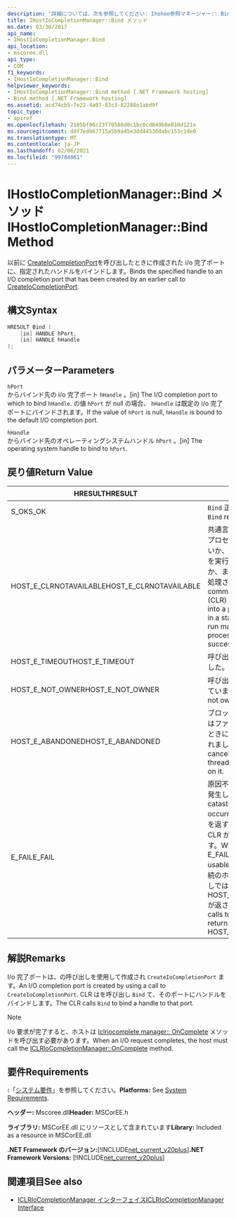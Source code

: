 ```yaml
---
description: '詳細については、次を参照してください: Ihohoo参照マネージャー:: Bind メソッド'
title: IHostIoCompletionManager::Bind メソッド
ms.date: 03/30/2017
api_name:
- IHostIoCompletionManager.Bind
api_location:
- mscoree.dll
api_type:
- COM
f1_keywords:
- IHostIoCompletionManager::Bind
helpviewer_keywords:
- IHostIoCompletionManager::Bind method [.NET Framework hosting]
- Bind method [.NET Framework hosting]
ms.assetid: acd74cb5-7e22-4a07-83c3-82288e1abd9f
topic_type:
- apiref
ms.openlocfilehash: 2105bf06c23f70588d0c1bc0cd849b8e810d121e
ms.sourcegitcommit: ddf7edb67715a5b9a45e3dd44536dabc153c1de0
ms.translationtype: MT
ms.contentlocale: ja-JP
ms.lasthandoff: 02/06/2021
ms.locfileid: "99784861"
---
```

# <a name="ihostiocompletionmanagerbind-method"></a><span data-ttu-id="cb0e6-103">IHostIoCompletionManager::Bind メソッド</span><span class="sxs-lookup"><span data-stu-id="cb0e6-103">IHostIoCompletionManager::Bind Method</span></span>

<span data-ttu-id="cb0e6-104">以前に [CreateIoCompletionPort](ihostiocompletionmanager-createiocompletionport-method.md)を呼び出したときに作成された i/o 完了ポートに、指定されたハンドルをバインドします。</span><span class="sxs-lookup"><span data-stu-id="cb0e6-104">Binds the specified handle to an I/O completion port that has been created by an earlier call to [CreateIoCompletionPort](ihostiocompletionmanager-createiocompletionport-method.md).</span></span>  
  
## <a name="syntax"></a><span data-ttu-id="cb0e6-105">構文</span><span class="sxs-lookup"><span data-stu-id="cb0e6-105">Syntax</span></span>  
  
```cpp  
HRESULT Bind (  
    [in] HANDLE hPort,  
    [in] HANDLE hHandle  
);  
```  
  
## <a name="parameters"></a><span data-ttu-id="cb0e6-106">パラメーター</span><span class="sxs-lookup"><span data-stu-id="cb0e6-106">Parameters</span></span>  

 `hPort`  
 <span data-ttu-id="cb0e6-107">からバインド先の i/o 完了ポート `hHandle` 。</span><span class="sxs-lookup"><span data-stu-id="cb0e6-107">[in] The I/O completion port to which to bind `hHandle`.</span></span> <span data-ttu-id="cb0e6-108">の値 `hPort` が null の場合、 `hHandle` は既定の i/o 完了ポートにバインドされます。</span><span class="sxs-lookup"><span data-stu-id="cb0e6-108">If the value of `hPort` is null, `hHandle` is bound to the default I/O completion port.</span></span>  
  
 `hHandle`  
 <span data-ttu-id="cb0e6-109">からバインド先のオペレーティングシステムハンドル `hPort` 。</span><span class="sxs-lookup"><span data-stu-id="cb0e6-109">[in] The operating system handle to bind to `hPort`.</span></span>  
  
## <a name="return-value"></a><span data-ttu-id="cb0e6-110">戻り値</span><span class="sxs-lookup"><span data-stu-id="cb0e6-110">Return Value</span></span>  
  
|<span data-ttu-id="cb0e6-111">HRESULT</span><span class="sxs-lookup"><span data-stu-id="cb0e6-111">HRESULT</span></span>|<span data-ttu-id="cb0e6-112">説明</span><span class="sxs-lookup"><span data-stu-id="cb0e6-112">Description</span></span>|  
|-------------|-----------------|  
|<span data-ttu-id="cb0e6-113">S_OK</span><span class="sxs-lookup"><span data-stu-id="cb0e6-113">S_OK</span></span>|<span data-ttu-id="cb0e6-114">`Bind` 正常に返されました。</span><span class="sxs-lookup"><span data-stu-id="cb0e6-114">`Bind` returned successfully.</span></span>|  
|<span data-ttu-id="cb0e6-115">HOST_E_CLRNOTAVAILABLE</span><span class="sxs-lookup"><span data-stu-id="cb0e6-115">HOST_E_CLRNOTAVAILABLE</span></span>|<span data-ttu-id="cb0e6-116">共通言語ランタイム (CLR) がプロセスに読み込まれていないか、CLR がマネージコードを実行できない状態であるか、または呼び出しが正常に処理されていません。</span><span class="sxs-lookup"><span data-stu-id="cb0e6-116">The common language runtime (CLR) has not been loaded into a process, or the CLR is in a state in which it cannot run managed code or process the call successfully.</span></span>|  
|<span data-ttu-id="cb0e6-117">HOST_E_TIMEOUT</span><span class="sxs-lookup"><span data-stu-id="cb0e6-117">HOST_E_TIMEOUT</span></span>|<span data-ttu-id="cb0e6-118">呼び出しがタイムアウトしました。</span><span class="sxs-lookup"><span data-stu-id="cb0e6-118">The call timed out.</span></span>|  
|<span data-ttu-id="cb0e6-119">HOST_E_NOT_OWNER</span><span class="sxs-lookup"><span data-stu-id="cb0e6-119">HOST_E_NOT_OWNER</span></span>|<span data-ttu-id="cb0e6-120">呼び出し元がロックを所有していません。</span><span class="sxs-lookup"><span data-stu-id="cb0e6-120">The caller does not own the lock.</span></span>|  
|<span data-ttu-id="cb0e6-121">HOST_E_ABANDONED</span><span class="sxs-lookup"><span data-stu-id="cb0e6-121">HOST_E_ABANDONED</span></span>|<span data-ttu-id="cb0e6-122">ブロックされたスレッドまたはファイバーが待機しているときに、イベントが取り消されました。</span><span class="sxs-lookup"><span data-stu-id="cb0e6-122">An event was canceled while a blocked thread or fiber was waiting on it.</span></span>|  
|<span data-ttu-id="cb0e6-123">E_FAIL</span><span class="sxs-lookup"><span data-stu-id="cb0e6-123">E_FAIL</span></span>|<span data-ttu-id="cb0e6-124">原因不明の致命的なエラーが発生しました。</span><span class="sxs-lookup"><span data-stu-id="cb0e6-124">An unknown catastrophic failure occurred.</span></span> <span data-ttu-id="cb0e6-125">メソッドが E_FAIL を返すと、そのプロセス内で CLR が使用できなくなります。</span><span class="sxs-lookup"><span data-stu-id="cb0e6-125">When a method returns E_FAIL, the CLR is no longer usable within the process.</span></span> <span data-ttu-id="cb0e6-126">後続のホストメソッドの呼び出しでは HOST_E_CLRNOTAVAILABLE が返されます。</span><span class="sxs-lookup"><span data-stu-id="cb0e6-126">Subsequent calls to hosting methods return HOST_E_CLRNOTAVAILABLE.</span></span>|  
  
## <a name="remarks"></a><span data-ttu-id="cb0e6-127">解説</span><span class="sxs-lookup"><span data-stu-id="cb0e6-127">Remarks</span></span>  

 <span data-ttu-id="cb0e6-128">I/o 完了ポートは、の呼び出しを使用して作成され `CreateIoCompletionPort` ます。</span><span class="sxs-lookup"><span data-stu-id="cb0e6-128">An I/O completion port is created by using a call to `CreateIoCompletionPort`.</span></span> <span data-ttu-id="cb0e6-129">CLR はを呼び出し `Bind` て、そのポートにハンドルをバインドします。</span><span class="sxs-lookup"><span data-stu-id="cb0e6-129">The CLR calls `Bind` to bind a handle to that port.</span></span>  
  
> [!NOTE]
> <span data-ttu-id="cb0e6-130">I/o 要求が完了すると、ホストは [Iclriocomplete manager:: OnComplete](iclriocompletionmanager-oncomplete-method.md) メソッドを呼び出す必要があります。</span><span class="sxs-lookup"><span data-stu-id="cb0e6-130">When an I/O request completes, the host must call the [ICLRIoCompletionManager::OnComplete](iclriocompletionmanager-oncomplete-method.md) method.</span></span>  
  
## <a name="requirements"></a><span data-ttu-id="cb0e6-131">要件</span><span class="sxs-lookup"><span data-stu-id="cb0e6-131">Requirements</span></span>  

 <span data-ttu-id="cb0e6-132">**:**「[システム要件](../../get-started/system-requirements.md)」を参照してください。</span><span class="sxs-lookup"><span data-stu-id="cb0e6-132">**Platforms:** See [System Requirements](../../get-started/system-requirements.md).</span></span>  
  
 <span data-ttu-id="cb0e6-133">**ヘッダー:** Mscoree.dll</span><span class="sxs-lookup"><span data-stu-id="cb0e6-133">**Header:** MSCorEE.h</span></span>  
  
 <span data-ttu-id="cb0e6-134">**ライブラリ:** MSCorEE.dll にリソースとして含まれています</span><span class="sxs-lookup"><span data-stu-id="cb0e6-134">**Library:** Included as a resource in MSCorEE.dll</span></span>  
  
 <span data-ttu-id="cb0e6-135">**.NET Framework のバージョン:**[!INCLUDE[net_current_v20plus](../../../../includes/net-current-v20plus-md.md)]</span><span class="sxs-lookup"><span data-stu-id="cb0e6-135">**.NET Framework Versions:** [!INCLUDE[net_current_v20plus](../../../../includes/net-current-v20plus-md.md)]</span></span>  
  
## <a name="see-also"></a><span data-ttu-id="cb0e6-136">関連項目</span><span class="sxs-lookup"><span data-stu-id="cb0e6-136">See also</span></span>

- [<span data-ttu-id="cb0e6-137">ICLRIoCompletionManager インターフェイス</span><span class="sxs-lookup"><span data-stu-id="cb0e6-137">ICLRIoCompletionManager Interface</span></span>](iclriocompletionmanager-interface.md)
